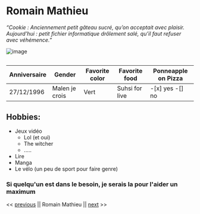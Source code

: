 # Romain Mathieu

_“Cookie : Anciennement petit gâteau sucré, qu’on acceptait avec plaisir. Aujourd’hui : petit fichier informatique drôlement salé, qu’il faut refuser avec véhémence.”_

<img src="photo.jpg" alt="image">

##

| Anniversaire | Gender         | Favorite color | Favorite food  | Ponneapple on Pizza |
| ------------ | -------------- | -------------- | -------------- | ------------------- |
| 27/12/1996   | Malen je crois | Vert           | Suhsi for live | -[x] yes -[] no     |

## Hobbies:

- Jeux vidéo
  - Lol (et oui)
  - The witcher
  - .....
- Lire
- Manga
- Le vélo (un peu de sport pour faire genre)

### Si quelqu'un est dans le besoin, je serais la pour l'aider un maximum

<< [previous](https://maureenm41.github.io/challenge-markdown/) || Romain Mathieu || [next](https://github.com/JER89/Challenge-Markdown) >>
